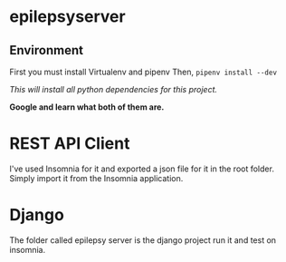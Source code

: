 # epilepsyserver
## Environment
First you must install Virtualenv and pipenv
Then,
`pipenv install --dev`

*This will install all python dependencies for this project.*

**Google and learn what both of them are.**


# REST API Client

I've used Insomnia for it and exported a json file for it in the root folder. Simply import it from the Insomnia application.

# Django

The folder called epilepsy server is the django project run it and test on insomnia.



